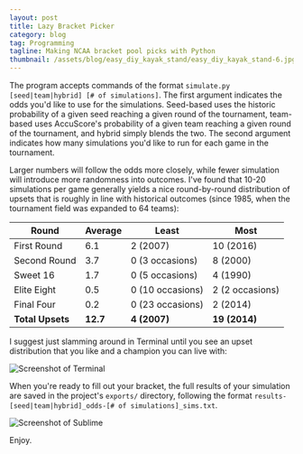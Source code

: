 ```yaml
---
layout: post
title: Lazy Bracket Picker
category: blog
tag: Programming
tagline: Making NCAA bracket pool picks with Python
thumbnail: /assets/blog/easy_diy_kayak_stand/easy_diy_kayak_stand-6.jpg
---
```


The program accepts commands of the format `simulate.py [seed|team|hybrid] [# of simulations]`. The first argument indicates the odds you'd like to use for the simulations. Seed-based uses the historic probability of a given seed reaching a given round of the tournament, team-based uses AccuScore's probability of a given team reaching a given round of the tournament, and hybrid simply blends the two. The second argument indicates how many simulations you'd like to run for each game in the tournament.

Larger numbers will follow the odds more closely, while fewer simulation will introduce more randomness into outcomes. I've found that 10-20 simulations per game generally yields a nice round-by-round distribution of upsets that is roughly in line with historical outcomes (since 1985, when the tournament field was expanded to 64 teams):

| Round | Average | Least | Most |
| --- | --- | --- | --- |
| First Round | 6.1 | 2 (2007) | 10 (2016) |
| Second Round | 3.7 | 0 (3 occasions) | 8 (2000) |
| Sweet 16 | 1.7 | 0 (5 occasions) | 4 (1990) |
| Elite Eight | 0.5 | 0 (10 occasions) | 2 (2 occasions) |
| Final Four | 0.2 | 0 (23 occasions) | 2 (2014) |
| **Total Upsets** | **12.7** | **4 (2007)** | **19 (2014)** |

I suggest just slamming around in Terminal until you see an upset distribution that you like and a champion you can live with:

![Screenshot of Terminal](assets/terminal.png?raw=true)

When you're ready to fill out your bracket, the full results of your simulation are saved in the project's `exports/` directory, following the format `results-[seed|team|hybrid]_odds-[# of simulations]_sims.txt`.

![Screenshot of Sublime](assets/sublime.png?raw=true)

Enjoy.